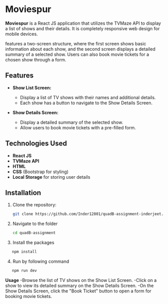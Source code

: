 # Moviespur

**Moviespur** is a React JS application that utilizes the TVMaze API to display a list of shows and their details. It is completely responsive web design for mobile devices.

features a two-screen structure, where the first screen shows basic information about each show, and the second screen displays a detailed summary of a selected show. Users can also book movie tickets for a chosen show through a form.

## Features

- **Show List Screen:**

  - Display a list of TV shows with their names and additional details.
  - Each show has a button to navigate to the Show Details Screen.

- **Show Details Screen:**
  - Display a detailed summary of the selected show.
  - Allow users to book movie tickets with a pre-filled form.

## Technologies Used

- **React JS**
- **TVMaze API**
- **HTML**
- **CSS** (Bootstrap for styling)
- **Local Storage** for storing user details

## Installation

1. Clone the repository:

   ```bash
   git clone https://github.com/Inder12801/quadB-assignment-inderjeet.git
   ```

2. Navigate to the folder

   ```bash
   cd quadB-assignment
   ```

3. Install the packages

```bash
   npm install
```

4. Run by following command

```bash
   npm run dev
```

**Usage**
-Browse the list of TV shows on the Show List Screen.
-Click on a show to view its detailed summary on the Show Details Screen.
-On the Show Details Screen, click the "Book Ticket" button to open a form for booking movie tickets.
